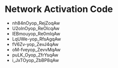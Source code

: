 # Network Activation Code
* nh84nOyop_RejZoqAw
* U2olnOyop_ReOIcqAw
* lEBmouyop_Re0mIqAw
* LqUWe-yop_RfsAgqAw
* fV6Zv-yop_ZevJ4qAw
* oM-fveyop_ZevvMqAw
* puLK_Oyop_ZfrYsqAw
* i_JxTOyop_ZbBP8qAw